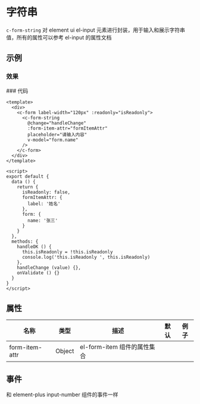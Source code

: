 # 字符串

`c-form-string`
对 element ui el-input 元素进行封装，用于输入和展示字符串值，所有的属性可以参考 el-input 的属性文档

## 示例

### 效果

<ClientOnly>
<Demo>
  <StringDemo />
</Demo>
</ClientOnly>
### 代码

```vue
<template>
  <div>
    <c-form label-width="120px" :readonly="isReadonly">
      <c-form-string
        @change="handleChange"
        :form-item-attr="formItemAttr"
        placeholder="请输入内容"
        v-model="form.name"
      />
    </c-form>
  </div>
</template>

<script>
export default {
  data () {
    return {
      isReadonly: false,
      formItemAttr: {
        label: '姓名'
      },
      form: {
        name: '张三'
      }
    }
  },
  methods: {
    handleOK () {
      this.isReadonly = !this.isReadonly
      console.log('this.isReadonly ', this.isReadonly)
    },
    handleChange (value) {},
    onValidate () {}
  }
}
</script>
```

## 属性

| 名称           | 类型   | 描述                        | 默认 | 例子 |
| -------------- | ------ | --------------------------- | ---- | ---- |
| form-item-attr | Object | el-form-item 组件的属性集合 |

## 事件

和 element-plus input-number 组件的事件一样
